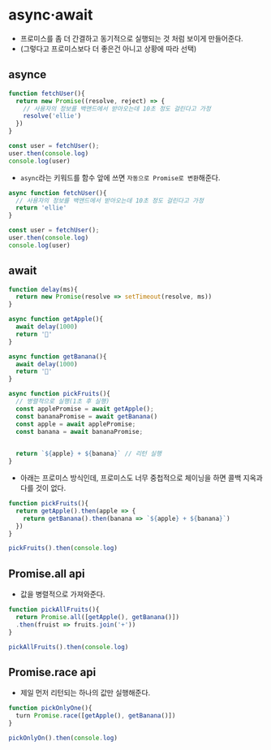 # async·await

* 프로미스를 좀 더 간결하고 동기적으로 실행되는 것 처럼 보이게 만들어준다.
* (그렇다고 프로미스보다 더 좋은건 아니고 상황에 따라 선택)

## asynce

```js
function fetchUser(){
  return new Promise((resolve, reject) => {
    // 사용자의 정보를 백앤드에서 받아오는데 10초 정도 걸린다고 가정
    resolve('ellie')
  })
}

const user = fetchUser(); 
user.then(console.log)
console.log(user)
```

* `async`라는 키워드를 함수 앞에 쓰면 `자동으로 Promise로 변환`해준다.

```js
async function fetchUser(){
  // 사용자의 정보를 백앤드에서 받아오는데 10초 정도 걸린다고 가정
  return 'ellie'
}

const user = fetchUser(); 
user.then(console.log)
console.log(user)
```

## await

```js
function delay(ms){
  return new Promise(resolve => setTimeout(resolve, ms))
}

async function getApple(){
  await delay(1000)
  return '🍎'
}

async function getBanana(){
  await delay(1000)
  return '🍌'
}

async function pickFruits(){
  // 병렬적으로 실행(1초 후 실행)
  const applePromise = await getApple(); 
  const bananaPromise = await getBanana() 
  const apple = await applePromise;
  const banana = await bananaPromise;

  
  return `${apple} + ${banana}` // 리턴 실행
}
```

* 아래는 프로미스 방식인데, 프로미스도 너무 중첩적으로 체이닝을 하면 콜백 지옥과 다를 것이 없다.

```js
function pickFruits(){
  return getApple().then(apple => {
    return getBanana().then(banana => `${apple} + ${banana}`)
  })
}

pickFruits().then(console.log)
```

## Promise.all api

* 값을 병렬적으로 가져와준다.

```js
function pickAllFruits(){
  return Promise.all([getApple(), getBanana()])
  .then(fruist => fruits.join('+'))
}

pickAllFruits().then(console.log)
```

## Promise.race api

* 제일 먼저 리턴되는 하나의 값만 실행해준다.

```js
function pickOnlyOne(){
  turn Promise.race([getApple(), getBanana()])
}

pickOnlyOn().then(console.log)
```
